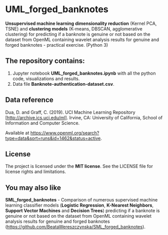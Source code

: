 # UML_forged_banknotes
**Unsupervised machine learning dimensionality reduction** (Kernel PCA, TSNE) and **clustering models** (K-means, DBSCAN, agglomerative clustering) for predicting if a banknote is genuine or not based on the dataset from OpenML containing wavelet analysis results for genuine and forged banknotes - practical exercise. (Python 3)

## The repository contains:
1. Jupyter notebook **UML_forged_banknotes.ipynb** with all the python code, visualizations and results.
2. Data file **Banknote-authentication-dataset.csv**.

## Data reference
Dua, D. and Graff, C. (2019). UCI Machine Learning Repository [http://archive.ics.uci.edu/ml]. Irvine, CA: University of California, School of Information and Computer Science. 

Available at https://www.openml.org/search?type=data&sort=runs&id=1462&status=active.

## License
The project is licensed under the **MIT license**. See the LICENSE file for license rights and limitations.

## You may also like
**SML_forged_banknotes** - Comparison of numerous supervised machine learning classifier models (**Logistic Regression**, **K-Nearest Neighbors**, **Support Vector Machines** and **Decision Trees**) predicting if a banknote is genuine or not based on the dataset from OpenML containing wavelet analysis results for genuine and forged banknotes (https://github.com/BeataWereszczynska/SML_forged_banknotes).
